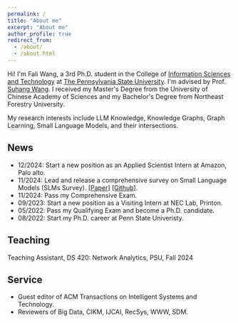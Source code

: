 ```yaml
---
permalink: /
title: "About me"
excerpt: "About me"
author_profile: true
redirect_from: 
  - /about/
  - /about.html
---
```


Hi! I'm Fali Wang, a 3rd Ph.D. student in the College of [Information Sciences and Technology](https://ist.psu.edu) at [The Pennsylvania State University](https://www.psu.edu/). I'm advised by Prof. [Suhang Wang](https://suhangwang.ist.psu.edu/). I received my Master's Degree from the University of Chinese Academy of Sciences and my Bachelor's Degree from Northeast Forestry University. 

My research interests include LLM Knowledge, Knowledge Graphs, Graph Learning, Small Language Models, and their intersections. 


## News
* 12/2024: Start a new position as an Applied Scientist Intern at Amazon, Palo alto.
* 11/2024: Lead and release a comprehensive survey on Small Language Models (SLMs Survey). [[Paper]](https://arxiv.org/abs/2411.03350) [[Github]](https://github.com/FairyFali/SLMs-Survey).  
* 11/2024: Pass my Comprehensive Exam.
* 09/2023: Start a new position as a Visiting Intern at NEC Lab, Printon.
* 05/2022: Pass my Qualifying Exam and become a Ph.D. candidate.
* 08/2022: Start my Ph.D. career at Penn State Univeristy.

## Teaching
Teaching Assistant, DS 420: Network Analytics, PSU, Fall 2024  

## Service
* Guest editor of ACM Transactions on Intelligent Systems and Technology.
* Reviewers of Big Data, CIKM, IJCAI, RecSys, WWW, SDM.



<div style="margin-top: 75px;"></div>
